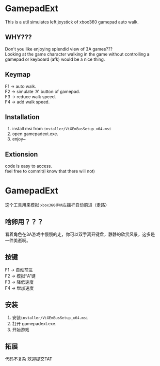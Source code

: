 # GamepadExt
This is a util simulates left joystick of xbox360 gamepad auto walk.

## WHY???
Don't you like enjoying splendid view of 3A games???  
Looking at the game character walking in the game without controlling a gamepad or keyboard (afk) would be a nice thing.

## Keymap
F1 -> auto walk.  
F2 -> simulate 'A' button of gamepad.  
F3 -> reduce walk speed.  
F4 -> add walk speed.  


## Installation
1. install msi from ```installer/ViGEmBusSetup_x64.msi```  
2. open gamepadext.exe.  
3. enjoy~  


## Extionsion
code is easy to access.  
feel free to commit(I know that there will not)  

# GamepadExt
这个工具用来模拟 ```xbox360手柄```左摇杆自动前进（走路）  

## 啥卵用？？？
看着角色在3A游戏中慢慢的走，你可以双手离开键盘，静静的欣赏风景，这多是一件美逝啊。  

## 按键
F1 -> 自动前进  
F2 -> 模拟“A”键  
F3 -> 降低速度  
F4 -> 增加速度


## 安装
1. 安装```installer/ViGEmBusSetup_x64.msi```  
2. 打开 gamepadext.exe.  
3. 开始游戏  


## 拓展
代码不复杂 欢迎提交TAT  
